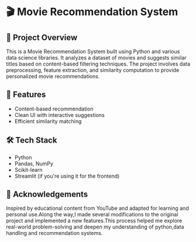 # 🎬 Movie Recommendation System

## 📌 Project Overview
This is a Movie Recommendation System built using Python and various data science libraries. It analyzes a dataset of movies and suggests similar titles based on content-based filtering techniques. The project involves data preprocessing, feature extraction, and similarity computation to provide personalized movie recommendations.

## 📂 Features
- Content-based recommendation
- Clean UI with interactive suggestions
- Efficient similarity matching

## 🛠️ Tech Stack
- Python
- Pandas, NumPy
- Scikit-learn
- Streamlit (if you're using it for the frontend)

## 🙌 Acknowledgements
Inspired by educational content from YouTube and adapted for learning and personal use.Along the way,I made several modifications to the original project and implemented a new features.This process helped me explore real-world problem-solving and deepen my understanding of python,data handling and recommendation systems.
